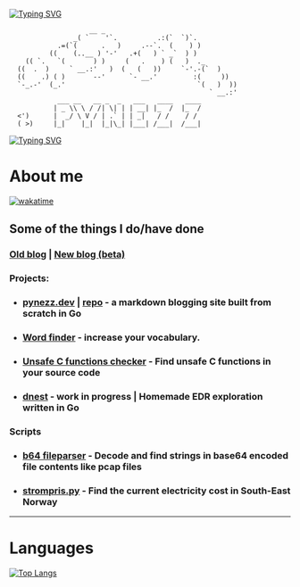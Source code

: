 [![Typing SVG](https://readme-typing-svg.demolab.com?font=Fira+Code&size=18&duration=1500&pause=100&color=67697E&center=true&vCenter=true&repeat=false&width=435&lines=Programming+%7C+Infosec)](https://git.io/typing-svg)

                        __ _
                    _( `    '`.          .:(`  `)`.
                .=(`(      .   )     .--`.  (    ) )
              ((    (..__ ) '-'   .+(   ) ` _`  ) )
        (( `.   `(       ) )     (   .    ) (   )  ._
      ((  .  )     ` __.:'   )  (   (   ))     `-'.-(`  )
      ((    .) ( )       --'      `- __.'         :(     ))
      `-_.-'  (_.'                                 `(   )  ))
                                                      ` __.:'
                ___ __   __ _  _   ___   ____   ____
               | _ \\ \ / /| \| | | __| |_  /  |_  /
      <')      |  _/ \ V / | .` | | _|   / /    / /
      ( >)     |_|    |_|  |_|\_| |___| /___|  /___|


[![Typing SVG](https://readme-typing-svg.demolab.com?font=Fira+Code&weight=200&size=14&duration=1500&pause=100&color=67BAEB&center=true&vCenter=true&repeat=false&width=435&lines=Knock+knock...;Race+condition;+;+Who's+there%3F;+)](https://git.io/typing-svg)

# About me

[![wakatime](https://wakatime.com/badge/user/e21d0c4b-a99f-4ec9-9964-b7b16e9bee7f.svg)](https://wakatime.com/@e21d0c4b-a99f-4ec9-9964-b7b16e9bee7f)

## Some of the things I do/have done

### [Old blog](https://pynezz.github.io/paper/) | [New blog (beta)](https://beta.pyezz.dev/)

### Projects:

- ### [pynezz.dev](https://pynezz.dev) | [repo](https://github.com/pynezz/pynezz_com) - a markdown blogging site built from scratch in Go

- ### [Word finder](https://word-finder-project-23.herokuapp.com/) - increase your vocabulary.

- ### [Unsafe C functions checker](https://github.com/pynezz/python-unsafe-c-checker) - Find unsafe C functions in your source code

- ### [dnest](https://github.com/pynezz/dnest) - work in progress | Homemade EDR exploration written in Go

### Scripts

- ### [b64 fileparser](https://github.com/pynezz/base64-file-parse) - Decode and find strings in base64 encoded file contents like pcap files

- ### [strompris.py](https://github.com/pynezz/el_pris) - Find the current electricity cost in South-East Norway

---

# Languages

[![Top Langs](https://github-readme-stats.vercel.app/api/top-langs/?username=pynezz&layout=compact&theme=dark&hide=ShaderLab&langs_count=10)](https://github.com/pynezz/pynezz)
